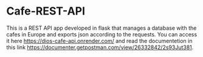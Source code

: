 # Cafe-REST-API
This is a REST API app developed in flask that manages a database with the cafes in Europe and exports json according to the requests. You can access it here https://dios-cafe-api.onrender.com/ and read the documentetion in this link https://documenter.getpostman.com/view/26332842/2s93Jut381.
